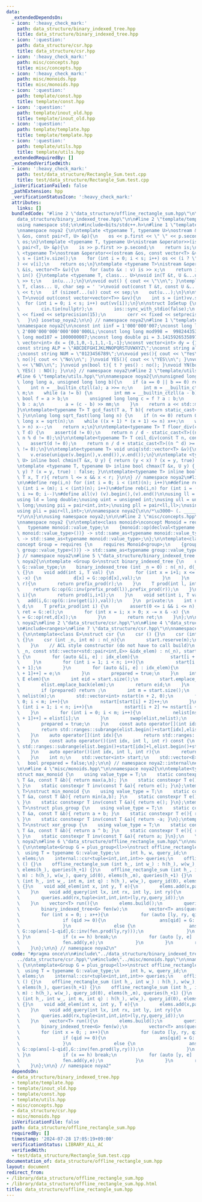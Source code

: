 ```yaml
---
data:
  _extendedDependsOn:
  - icon: ':heavy_check_mark:'
    path: data_structure/binary_indexed_tree.hpp
    title: data_structure/binary_indexed_tree.hpp
  - icon: ':question:'
    path: data_structure/csr.hpp
    title: data_structure/csr.hpp
  - icon: ':heavy_check_mark:'
    path: misc/concepts.hpp
    title: misc/concepts.hpp
  - icon: ':heavy_check_mark:'
    path: misc/monoids.hpp
    title: misc/monoids.hpp
  - icon: ':question:'
    path: template/const.hpp
    title: template/const.hpp
  - icon: ':question:'
    path: template/inout_old.hpp
    title: template/inout_old.hpp
  - icon: ':question:'
    path: template/template.hpp
    title: template/template.hpp
  - icon: ':question:'
    path: template/utils.hpp
    title: template/utils.hpp
  _extendedRequiredBy: []
  _extendedVerifiedWith:
  - icon: ':heavy_check_mark:'
    path: test/data_structure/Rectangle_Sum.test.cpp
    title: test/data_structure/Rectangle_Sum.test.cpp
  _isVerificationFailed: false
  _pathExtension: hpp
  _verificationStatusIcon: ':heavy_check_mark:'
  attributes:
    links: []
  bundledCode: "#line 2 \"data_structure/offline_rectangle_sum.hpp\"\n\n#line 2 \"\
    data_structure/binary_indexed_tree.hpp\"\n\n#line 2 \"template/template.hpp\"\n\
    using namespace std;\n\n#include<bits/stdc++.h>\n#line 1 \"template/inout_old.hpp\"\
    \nnamespace noya2 {\n\ntemplate <typename T, typename U>\nostream &operator<<(ostream\
    \ &os, const pair<T, U> &p){\n    os << p.first << \" \" << p.second;\n    return\
    \ os;\n}\ntemplate <typename T, typename U>\nistream &operator>>(istream &is,\
    \ pair<T, U> &p){\n    is >> p.first >> p.second;\n    return is;\n}\n\ntemplate\
    \ <typename T>\nostream &operator<<(ostream &os, const vector<T> &v){\n    int\
    \ s = (int)v.size();\n    for (int i = 0; i < s; i++) os << (i ? \" \" : \"\"\
    ) << v[i];\n    return os;\n}\ntemplate <typename T>\nistream &operator>>(istream\
    \ &is, vector<T> &v){\n    for (auto &x : v) is >> x;\n    return is;\n}\n\nvoid\
    \ in() {}\ntemplate <typename T, class... U>\nvoid in(T &t, U &...u){\n    cin\
    \ >> t;\n    in(u...);\n}\n\nvoid out() { cout << \"\\n\"; }\ntemplate <typename\
    \ T, class... U, char sep = ' '>\nvoid out(const T &t, const U &...u){\n    cout\
    \ << t;\n    if (sizeof...(u)) cout << sep;\n    out(u...);\n}\n\ntemplate<typename\
    \ T>\nvoid out(const vector<vector<T>> &vv){\n    int s = (int)vv.size();\n  \
    \  for (int i = 0; i < s; i++) out(vv[i]);\n}\n\nstruct IoSetup {\n    IoSetup(){\n\
    \        cin.tie(nullptr);\n        ios::sync_with_stdio(false);\n        cout\
    \ << fixed << setprecision(15);\n        cerr << fixed << setprecision(7);\n \
    \   }\n} iosetup_noya2;\n\n} // namespace noya2\n#line 1 \"template/const.hpp\"\
    \nnamespace noya2{\n\nconst int iinf = 1'000'000'007;\nconst long long linf =\
    \ 2'000'000'000'000'000'000LL;\nconst long long mod998 =  998244353;\nconst long\
    \ long mod107 = 1000000007;\nconst long double pi = 3.14159265358979323;\nconst\
    \ vector<int> dx = {0,1,0,-1,1,1,-1,-1};\nconst vector<int> dy = {1,0,-1,0,1,-1,-1,1};\n\
    const string ALP = \"ABCDEFGHIJKLMNOPQRSTUVWXYZ\";\nconst string alp = \"abcdefghijklmnopqrstuvwxyz\"\
    ;\nconst string NUM = \"0123456789\";\n\nvoid yes(){ cout << \"Yes\\n\"; }\nvoid\
    \ no(){ cout << \"No\\n\"; }\nvoid YES(){ cout << \"YES\\n\"; }\nvoid NO(){ cout\
    \ << \"NO\\n\"; }\nvoid yn(bool t){ t ? yes() : no(); }\nvoid YN(bool t){ t ?\
    \ YES() : NO(); }\n\n} // namespace noya2\n#line 2 \"template/utils.hpp\"\n\n\
    #line 6 \"template/utils.hpp\"\n\nnamespace noya2{\n\nunsigned long long inner_binary_gcd(unsigned\
    \ long long a, unsigned long long b){\n    if (a == 0 || b == 0) return a + b;\n\
    \    int n = __builtin_ctzll(a); a >>= n;\n    int m = __builtin_ctzll(b); b >>=\
    \ m;\n    while (a != b) {\n        int mm = __builtin_ctzll(a - b);\n       \
    \ bool f = a > b;\n        unsigned long long c = f ? a : b;\n        b = f ?\
    \ b : a;\n        a = (c - b) >> mm;\n    }\n    return a << std::min(n, m);\n\
    }\n\ntemplate<typename T> T gcd_fast(T a, T b){ return static_cast<T>(inner_binary_gcd(std::abs(a),std::abs(b)));\
    \ }\n\nlong long sqrt_fast(long long n) {\n    if (n <= 0) return 0;\n    long\
    \ long x = sqrt(n);\n    while ((x + 1) * (x + 1) <= n) x++;\n    while (x * x\
    \ > n) x--;\n    return x;\n}\n\ntemplate<typename T> T floor_div(const T n, const\
    \ T d) {\n    assert(d != 0);\n    return n / d - static_cast<T>((n ^ d) < 0 &&\
    \ n % d != 0);\n}\n\ntemplate<typename T> T ceil_div(const T n, const T d) {\n\
    \    assert(d != 0);\n    return n / d + static_cast<T>((n ^ d) >= 0 && n % d\
    \ != 0);\n}\n\ntemplate<typename T> void uniq(std::vector<T> &v){\n    std::sort(v.begin(),v.end());\n\
    \    v.erase(unique(v.begin(),v.end()),v.end());\n}\n\ntemplate <typename T, typename\
    \ U> inline bool chmin(T &x, U y) { return (y < x) ? (x = y, true) : false; }\n\
    \ntemplate <typename T, typename U> inline bool chmax(T &x, U y) { return (x <\
    \ y) ? (x = y, true) : false; }\n\ntemplate<typename T> inline bool range(T l,\
    \ T x, T r){ return l <= x && x < r; }\n\n} // namespace noya2\n#line 8 \"template/template.hpp\"\
    \n\n#define rep(i,n) for (int i = 0; i < (int)(n); i++)\n#define repp(i,m,n) for\
    \ (int i = (m); i < (int)(n); i++)\n#define reb(i,n) for (int i = (int)(n-1);\
    \ i >= 0; i--)\n#define all(v) (v).begin(),(v).end()\n\nusing ll = long long;\n\
    using ld = long double;\nusing uint = unsigned int;\nusing ull = unsigned long\
    \ long;\nusing pii = pair<int,int>;\nusing pll = pair<ll,ll>;\nusing pil = pair<int,ll>;\n\
    using pli = pair<ll,int>;\n\nnamespace noya2{\n\n/*\u3000~ (. _________ . /)\u3000\
    */\n\n}\n\nusing namespace noya2;\n\n\n#line 2 \"misc/concepts.hpp\"\n\n#include<concepts>\n\
    \nnamespace noya2 {\n\ntemplate<class monoid>\nconcept Monoid = requires {\n \
    \   typename monoid::value_type;\n    {monoid::op(declval<typename monoid::value_type>(),declval<typename\
    \ monoid::value_type>())} -> std::same_as<typename monoid::value_type>;\n    {monoid::e()}\
    \ -> std::same_as<typename monoid::value_type>;\n};\n\ntemplate<class group>\n\
    concept Group = requires {\n    requires Monoid<group>;\n    {group::inv(declval<typename\
    \ group::value_type>())} -> std::same_as<typename group::value_type>;\n};\n\n\
    } // namespace noya2\n#line 5 \"data_structure/binary_indexed_tree.hpp\"\n\nnamespace\
    \ noya2{\n\ntemplate <Group G>\nstruct binary_indexed_tree {\n    using T = typename\
    \ G::value_type;\n    binary_indexed_tree (int _n = 0) : n(_n), d(_n + 1, G::e())\
    \ {}\n    void add(int i, T val) {\n        for (int x = i+1; x <= n; x += x &\
    \ -x) {\n            d[x] = G::op(d[x],val);\n        }\n    }\n    T prod(int\
    \ r){\n        return prefix_prod(r);\n    }\n    T prod(int l, int r) {\n   \
    \     return G::op(G::inv(prefix_prod(l)),prefix_prod(r));\n    }\n    T get(int\
    \ i){\n        return prod(i,i+1);\n    }\n    void set(int i, T val){\n     \
    \   add(i,G::op(G::inv(get(i)),val));\n    }\n  private:\n    int n;\n    std::vector<T>\
    \ d;\n    T prefix_prod(int i) {\n        assert(0 <= i && i <= n);\n        T\
    \ ret = G::e();\n        for (int x = i; x > 0; x -= x & -x) {\n            ret\
    \ = G::op(ret,d[x]);\n        }\n        return ret;\n    }\n};\n\n} // namespace\
    \ noya2\n#line 2 \"data_structure/csr.hpp\"\n\n#line 4 \"data_structure/csr.hpp\"\
    \n#include<ranges>\n#line 7 \"data_structure/csr.hpp\"\n\nnamespace noya2::internal\
    \ {\n\ntemplate<class E>\nstruct csr {\n    csr () {}\n    csr (int _n) : n(_n)\
    \ {}\n    csr (int _n, int m) : n(_n){\n        start.reserve(m);\n        elist.reserve(m);\n\
    \    }\n    // ACL style constructor (do not have to call build)\n    csr (int\
    \ _n, const std::vector<std::pair<int,E>> &idx_elem) : n(_n), start(_n + 2), elist(idx_elem.size())\
    \ {\n        for (auto &[i, e] : idx_elem){\n            start[i + 2]++;\n   \
    \     }\n        for (int i = 1; i < n; i++){\n            start[i + 2] += start[i\
    \ + 1];\n        }\n        for (auto &[i, e] : idx_elem){\n            elist[start[i\
    \ + 1]++] = e;\n        }\n        prepared = true;\n    }\n    int add(int idx,\
    \ E elem){\n        int eid = start.size();\n        start.emplace_back(idx);\n\
    \        elist.emplace_back(elem);\n        return eid;\n    }\n    void build(){\n\
    \        if (prepared) return ;\n        int m = start.size();\n        std::vector<E>\
    \ nelist(m);\n        std::vector<int> nstart(n + 2, 0);\n        for (int i =\
    \ 0; i < m; i++){\n            nstart[start[i] + 2]++;\n        }\n        for\
    \ (int i = 1; i < n; i++){\n            nstart[i + 2] += nstart[i + 1];\n    \
    \    }\n        for (int i = 0; i < m; i++){\n            nelist[nstart[start[i]\
    \ + 1]++] = elist[i];\n        }\n        swap(elist,nelist);\n        swap(start,nstart);\n\
    \        prepared = true;\n    }\n    const auto operator[](int idx) const {\n\
    \        return std::ranges::subrange(elist.begin()+start[idx],elist.begin()+start[idx+1]);\n\
    \    }\n    auto operator[](int idx){\n        return std::ranges::subrange(elist.begin()+start[idx],elist.begin()+start[idx+1]);\n\
    \    }\n    const auto operator()(int idx, int l, int r) const {\n        return\
    \ std::ranges::subrange(elist.begin()+start[idx]+l,elist.begin()+start[idx]+r);\n\
    \    }\n    auto operator()(int idx, int l, int r){\n        return std::ranges::subrange(elist.begin()+start[idx]+l,elist.begin()+start[idx]+r);\n\
    \    }\n    int n;\n    std::vector<int> start;\n    std::vector<E> elist;\n \
    \   bool prepared = false;\n};\n\n} // namespace noya2::internal\n#line 2 \"misc/monoids.hpp\"\
    \n\n#line 4 \"misc/monoids.hpp\"\n\nnamespace noya2{\n\ntemplate<typename T>\n\
    struct max_monoid {\n    using value_type = T;\n    static constexpr T op(const\
    \ T &a, const T &b){ return max(a,b); }\n    static constexpr T e(){ return std::numeric_limits<T>::min();\
    \ }\n    static constexpr T inv(const T &a){ return e(); }\n};\ntemplate<typename\
    \ T>\nstruct min_monoid {\n    using value_type = T;\n    static constexpr T op(const\
    \ T &a, const T &b){ return min(a,b); }\n    static constexpr T e(){ return std::numeric_limits<T>::max();\
    \ }\n    static constexpr T inv(const T &a){ return e(); }\n};\ntemplate<typename\
    \ T>\nstruct plus_group {\n    using value_type = T;\n    static constexpr T op(const\
    \ T &a, const T &b){ return a + b; }\n    static constexpr T e(){ return T(0);\
    \ }\n    static constexpr T inv(const T &a){ return -a; }\n};\ntemplate<typename\
    \ T>\nstruct xor_group {\n    using value_type = T;\n    static constexpr T op(const\
    \ T &a, const T &b){ return a ^ b; }\n    static constexpr T e(){ return T(0);\
    \ }\n    static constexpr T inv(const T &a){ return a; }\n};\n    \n} // namespace\
    \ noya2\n#line 6 \"data_structure/offline_rectangle_sum.hpp\"\n\nnamespace noya2\
    \ {\n\ntemplate<Group G = plus_group<ll>>\nstruct offline_rectangle_sum {\n  \
    \  using T = typename G::value_type;\n    int h, w, query_id;\n    internal::csr<pair<int,T>>\
    \ elems;\n    internal::csr<tuple<int,int,int>> queries;\n    offline_rectangle_sum\
    \ () {}\n    offline_rectangle_sum (int h_, int w_) : h(h_), w(w_), query_id(0),\
    \ elems(h_), queries(h_+1) {}\n    offline_rectangle_sum (int h_, int w_, int\
    \ m) : h(h_), w(w_), query_id(0), elems(h_,m), queries(h_+1) {}\n    offline_rectangle_sum\
    \ (int h_, int w_, int m, int q) : h(h_), w(w_), query_id(0), elems(h_,m), queries(h_+1,q*2)\
    \ {}\n    void add_elem(int x, int y, T e){\n        elems.add(x,pair<int,T>(y,e));\n\
    \    }\n    void add_query(int lx, int rx, int ly, int ry){\n        queries.add(lx,tuple<int,int,int>(ly,ry,-1-query_id));\n\
    \        queries.add(rx,tuple<int,int,int>(ly,ry,query_id));\n        query_id++;\n\
    \    }\n    vector<T> run(){\n        elems.build();\n        queries.build();\n\
    \        binary_indexed_tree<G> fen(w);\n        vector<T> ans(query_id,G::e());\n\
    \        for (int x = 0; ; x++){\n            for (auto [ly, ry, qid] : queries[x]){\n\
    \                if (qid >= 0){\n                    ans[qid] = G::op(ans[qid],fen.prod(ly,ry));\n\
    \                }\n                else {\n                    ans[-1-qid] =\
    \ G::op(ans[-1-qid],G::inv(fen.prod(ly,ry)));\n                }\n           \
    \ }\n            if (x == h) break;\n            for (auto [y, e] : elems[x]){\n\
    \                fen.add(y,e);\n            }\n        }\n        return ans;\n\
    \    }\n};\n\n} // namespace noya2\n"
  code: "#pragma once\n\n#include\"../data_structure/binary_indexed_tree.hpp\"\n#include\"\
    ../data_structure/csr.hpp\"\n#include\"../misc/monoids.hpp\"\n\nnamespace noya2\
    \ {\n\ntemplate<Group G = plus_group<ll>>\nstruct offline_rectangle_sum {\n  \
    \  using T = typename G::value_type;\n    int h, w, query_id;\n    internal::csr<pair<int,T>>\
    \ elems;\n    internal::csr<tuple<int,int,int>> queries;\n    offline_rectangle_sum\
    \ () {}\n    offline_rectangle_sum (int h_, int w_) : h(h_), w(w_), query_id(0),\
    \ elems(h_), queries(h_+1) {}\n    offline_rectangle_sum (int h_, int w_, int\
    \ m) : h(h_), w(w_), query_id(0), elems(h_,m), queries(h_+1) {}\n    offline_rectangle_sum\
    \ (int h_, int w_, int m, int q) : h(h_), w(w_), query_id(0), elems(h_,m), queries(h_+1,q*2)\
    \ {}\n    void add_elem(int x, int y, T e){\n        elems.add(x,pair<int,T>(y,e));\n\
    \    }\n    void add_query(int lx, int rx, int ly, int ry){\n        queries.add(lx,tuple<int,int,int>(ly,ry,-1-query_id));\n\
    \        queries.add(rx,tuple<int,int,int>(ly,ry,query_id));\n        query_id++;\n\
    \    }\n    vector<T> run(){\n        elems.build();\n        queries.build();\n\
    \        binary_indexed_tree<G> fen(w);\n        vector<T> ans(query_id,G::e());\n\
    \        for (int x = 0; ; x++){\n            for (auto [ly, ry, qid] : queries[x]){\n\
    \                if (qid >= 0){\n                    ans[qid] = G::op(ans[qid],fen.prod(ly,ry));\n\
    \                }\n                else {\n                    ans[-1-qid] =\
    \ G::op(ans[-1-qid],G::inv(fen.prod(ly,ry)));\n                }\n           \
    \ }\n            if (x == h) break;\n            for (auto [y, e] : elems[x]){\n\
    \                fen.add(y,e);\n            }\n        }\n        return ans;\n\
    \    }\n};\n\n} // namespace noya2"
  dependsOn:
  - data_structure/binary_indexed_tree.hpp
  - template/template.hpp
  - template/inout_old.hpp
  - template/const.hpp
  - template/utils.hpp
  - misc/concepts.hpp
  - data_structure/csr.hpp
  - misc/monoids.hpp
  isVerificationFile: false
  path: data_structure/offline_rectangle_sum.hpp
  requiredBy: []
  timestamp: '2024-07-28 17:05:19+09:00'
  verificationStatus: LIBRARY_ALL_AC
  verifiedWith:
  - test/data_structure/Rectangle_Sum.test.cpp
documentation_of: data_structure/offline_rectangle_sum.hpp
layout: document
redirect_from:
- /library/data_structure/offline_rectangle_sum.hpp
- /library/data_structure/offline_rectangle_sum.hpp.html
title: data_structure/offline_rectangle_sum.hpp
---
```

